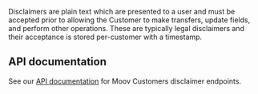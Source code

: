 Disclaimers are plain text which are presented to a user and must be accepted prior to allowing the Customer to make transfers, update fields, and perform other operations. These are typically legal disclaimers and their acceptance is stored per-customer with a timestamp.

## API documentation

See our [API documentation](https://api.moov.io/apps/customers/) for Moov Customers disclaimer endpoints.

<!--
## Creating Disclaimers

TODO(adam)
-->

